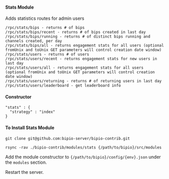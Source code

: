 #### Stats Module

  Adds statistics routes for admin users
 
    /rpc/stats/bips - returns # of bips
    /rpc/stats/bips/recent - returns # of bips created in last day
    /rpc/stats/bips/running - returns # of distinct bips running and channels created, per day    
    /rpc/stats/bips/all - returns engagement stats for all users (optional fromUnix and toUnix GET parameters will control creation date window)    
    /rpc/stats/users - returns # of users
    /rpc/stats/users/recent - returns engagement stats for new users in last day
    /rpc/stats/users/all - returns engagement stats for all users (optional fromUnix and toUnix GET parameters will control creation date window)
    /rpc/stats/users/returning - returns # of returning users in last day
    /rpc/stats/users/leaderboard - get leaderboard info

#### Constructor

 ```
 "stats" : {
   "strategy" : "index"
 }
 ```

#### To Install Stats Module

`git clone git@github.com:bipio-server/bipio-contrib.git`

`rsync -rav ./bipio-contrib/modules/stats {/path/to/bipio}/src/modules`

Add the module constructor to `{/path/to/bipio}/config/{env}.json` under the `modules` section.

Restart the server.
